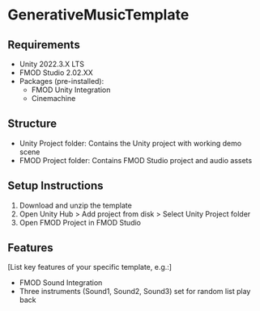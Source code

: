 # GenerativeMusicTemplate 

## Requirements
- Unity 2022.3.X LTS
- FMOD Studio 2.02.XX
- Packages (pre-installed):
  - FMOD Unity Integration
  - Cinemachine

## Structure
- Unity Project folder: Contains the Unity project with working demo scene
- FMOD Project folder: Contains FMOD Studio project and audio assets

## Setup Instructions
1. Download and unzip the template
2. Open Unity Hub > Add project from disk > Select Unity Project folder
3. Open FMOD Project in FMOD Studio

## Features
[List key features of your specific template, e.g.:]
- FMOD Sound Integration
- Three instruments (Sound1, Sound2, Sound3) set for random list play back